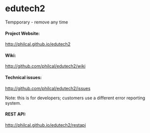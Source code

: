 edutech2
========

Tempporary - remove any time

#### Project Website:  
  
  <http://philcal.github.io/edutech2>  

#### Wiki:  

  <http://github.com/philcal/edutech2/wiki>  

#### Technical issues:  

  <http://github.com/philcal/edutech2/issues>  

Note: this is for developers; customers use a different error reporting system.  

#### REST API:  

  <http://philcal.github.io/edutech2/restapi>  

